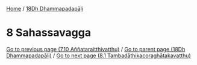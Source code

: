 
[Home](/) / [18Dh Dhammapadapāḷi](../18Dh.md)

# 8 Sahassavagga


[Go to previous page (7.10 Aññataraitthivatthu)](7/7.10.md) / [Go to parent page (18Dh Dhammapadapāḷi)](0.md) / [Go to next page (8.1 Tambadāṭhikacoraghātakavatthu)](8/8.1.md)


